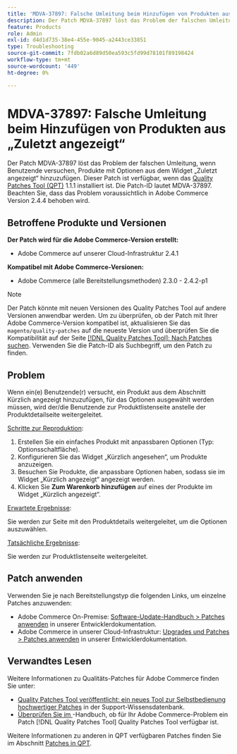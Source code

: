 ```yaml
---
title: 'MDVA-37897: Falsche Umleitung beim Hinzufügen von Produkten aus „Zuletzt angezeigt“'
description: Der Patch MDVA-37897 löst das Problem der falschen Umleitung, wenn Benutzende versuchen, Produkte mit Optionen aus dem Widget „Zuletzt angezeigt“ hinzuzufügen. Dieser Patch ist verfügbar, wenn das [Quality Patches Tool (QPT)](https://experienceleague.adobe.com/en/docs/commerce-operations/tools/quality-patches-tool/quality-patches-tool-to-self-serve-quality-patches) 1.1.1 installiert ist. Die Patch-ID lautet MDVA-37897. Beachten Sie, dass das Problem voraussichtlich in Adobe Commerce Version 2.4.4 behoben wird.
feature: Products
role: Admin
exl-id: d4d1d735-38e4-455e-9045-a2443ce33851
type: Troubleshooting
source-git-commit: 7fdb02a6d89d50ea593c5fd99d78101f89198424
workflow-type: tm+mt
source-wordcount: '449'
ht-degree: 0%

---
```


# MDVA-37897: Falsche Umleitung beim Hinzufügen von Produkten aus „Zuletzt angezeigt“

Der Patch MDVA-37897 löst das Problem der falschen Umleitung, wenn Benutzende versuchen, Produkte mit Optionen aus dem Widget „Zuletzt angezeigt“ hinzuzufügen. Dieser Patch ist verfügbar, wenn das [Quality Patches Tool (QPT)](https://experienceleague.adobe.com/en/docs/commerce-operations/tools/quality-patches-tool/quality-patches-tool-to-self-serve-quality-patches) 1.1.1 installiert ist. Die Patch-ID lautet MDVA-37897. Beachten Sie, dass das Problem voraussichtlich in Adobe Commerce Version 2.4.4 behoben wird.

## Betroffene Produkte und Versionen

**Der Patch wird für die Adobe Commerce-Version erstellt:**

* Adobe Commerce auf unserer Cloud-Infrastruktur 2.4.1

**Kompatibel mit Adobe Commerce-Versionen:**

* Adobe Commerce (alle Bereitstellungsmethoden) 2.3.0 - 2.4.2-p1

>[!NOTE]
>
>Der Patch könnte mit neuen Versionen des Quality Patches Tool auf andere Versionen anwendbar werden. Um zu überprüfen, ob der Patch mit Ihrer Adobe Commerce-Version kompatibel ist, aktualisieren Sie das `magento/quality-patches` auf die neueste Version und überprüfen Sie die Kompatibilität auf der Seite [[!DNL Quality Patches Tool]: Nach Patches suchen](https://experienceleague.adobe.com/en/docs/commerce-operations/tools/quality-patches-tool/quality-patches-tool-to-self-serve-quality-patches). Verwenden Sie die Patch-ID als Suchbegriff, um den Patch zu finden.

## Problem

Wenn ein(e) Benutzende(r) versucht, ein Produkt aus dem Abschnitt Kürzlich angezeigt hinzuzufügen, für das Optionen ausgewählt werden müssen, wird der/die Benutzende zur Produktlistenseite anstelle der Produktdetailseite weitergeleitet.

<u>Schritte zur Reproduktion</u>:

1. Erstellen Sie ein einfaches Produkt mit anpassbaren Optionen (Typ: Optionsschaltfläche).
1. Konfigurieren Sie das Widget „Kürzlich angesehen“, um Produkte anzuzeigen.
1. Besuchen Sie Produkte, die anpassbare Optionen haben, sodass sie im Widget „Kürzlich angezeigt“ angezeigt werden.
1. Klicken Sie **Zum Warenkorb hinzufügen** auf eines der Produkte im Widget „Kürzlich angezeigt“.

<u>Erwartete Ergebnisse</u>:

Sie werden zur Seite mit den Produktdetails weitergeleitet, um die Optionen auszuwählen.

<u>Tatsächliche Ergebnisse</u>:

Sie werden zur Produktlistenseite weitergeleitet.

## Patch anwenden

Verwenden Sie je nach Bereitstellungstyp die folgenden Links, um einzelne Patches anzuwenden:

* Adobe Commerce On-Premise: [Software-Update-Handbuch > Patches anwenden](https://experienceleague.adobe.com/en/docs/commerce-operations/tools/quality-patches-tool/usage) in unserer Entwicklerdokumentation.
* Adobe Commerce in unserer Cloud-Infrastruktur: [Upgrades und Patches > Patches anwenden](https://experienceleague.adobe.com/en/docs/commerce-cloud-service/user-guide/develop/upgrade/apply-patches) in unserer Entwicklerdokumentation.

## Verwandtes Lesen

Weitere Informationen zu Qualitäts-Patches für Adobe Commerce finden Sie unter:

* [Quality Patches Tool veröffentlicht: ein neues Tool zur Selbstbedienung hochwertiger Patches](https://experienceleague.adobe.com/en/docs/commerce-operations/tools/quality-patches-tool/quality-patches-tool-to-self-serve-quality-patches) in der Support-Wissensdatenbank.
* [Überprüfen Sie im ](/help/tools/quality-patches-tool/patches-available-in-qpt/check-patch-for-magento-issue-with-magento-quality-patches.md)-Handbuch, ob für Ihr Adobe Commerce-Problem ein Patch [!DNL Quality Patches Tool] Quality Patches Tool verfügbar ist.

Weitere Informationen zu anderen in QPT verfügbaren Patches finden Sie im Abschnitt [Patches in QPT](https://experienceleague.adobe.com/tools/commerce-quality-patches/index.html).

